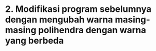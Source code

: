 # 2. Modifikasi program sebelumnya dengan mengubah warna masing-masing polihendra dengan warna yang berbeda